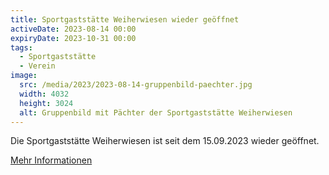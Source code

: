 ```yaml
---
title: Sportgaststätte Weiherwiesen wieder geöffnet
activeDate: 2023-08-14 00:00
expiryDate: 2023-10-31 00:00
tags:
  - Sportgaststätte
  - Verein
image: 
  src: /media/2023/2023-08-14-gruppenbild-paechter.jpg
  width: 4032
  height: 3024
  alt: Gruppenbild mit Pächter der Sportgaststätte Weiherwiesen
---
```

Die Sportgaststätte Weiherwiesen ist seit dem 15.09.2023 wieder geöffnet.

[Mehr Informationen](/news/wiedereroeffnung-sportgaststaette-weiherwiesen)